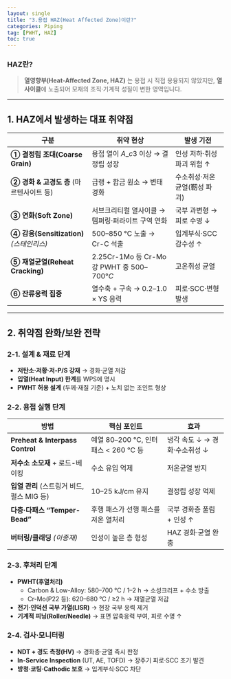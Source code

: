 ```yaml
---
layout: single
title: "3.용접 HAZ(Heat Affected Zone)이란?"
categories: Piping
tag: [PWHT, HAZ]
toc: true
---
```


###  HAZ란?

> **열영향부(Heat-Affected Zone, HAZ)** 는 용접 시 직접 용융되지 않았지만, **열사이클**에 노출되어 모재의 조직·기계적 성질이 변한 영역입니다.

------

## 1. HAZ에서 발생하는 대표 취약점

| 구분                                     | 취약 현상                                         | 발생 기전                    |
| ---------------------------------------- | ------------------------------------------------- | ---------------------------- |
| **① 결정립 조대(Coarse Grain)**          | 용접 열이 $A\_c3$ 이상 → 결정립 성장              | 인성 저하·취성 파괴 위험 ↑   |
| **② 경화 & 고경도 층** (마르텐사이트 등) | 급랭 + 합금 원소 → 변태경화                       | 수소취성·저온균열(靭성 파괴) |
| **③ 연화(Soft Zone)**                    | 서브크리티컬 열사이클 → 템퍼링·퍼라이트 구역 연화 | 국부 과변형 → 피로 수명 ↓    |
| **④ 감응(Sensitization)** *(스테인리스)* | 500–850 °C 노출 → Cr-C 석출                       | 입계부식·SCC 감수성 ↑        |
| **⑤ 재열균열(Reheat Cracking)**          | 2.25Cr-1Mo 등 Cr-Mo강 PWHT 중 $500–700 °C$        | 고온취성 균열                |
| **⑥ 잔류응력 집중**                      | 열수축 + 구속 → 0.2–1.0 × YS 응력                 | 피로·SCC·변형 발생           |



------

## 2. 취약점 완화/보완 전략

### 2-1. 설계 & 재료 단계

- **저탄소·저황·저-P/S 강재** → 경화·균열 저감
- **입열(Heat Input) 한계**를 WPS에 명시
- **PWHT 허용 설계** (두께·재질 기준) + 노치 없는 조인트 형상

### 2-2. 용접 실행 단계

| 방법                                       | 핵심 포인트                          | 효과                          |
| ------------------------------------------ | ------------------------------------ | ----------------------------- |
| **Preheat & Interpass Control**            | 예열 80–200 °C, 인터패스 < 260 °C 등 | 냉각 속도 ↓ → 경화·수소취성 ↓ |
| **저수소 소모재** + 로드-베이킹            | 수소 유입 억제                       | 저온균열 방지                 |
| **입열 관리** (스트링거 비드, 펄스 MIG 등) | 10–25 kJ/cm 유지                     | 결정립 성장 억제              |
| **다층·다패스 “Temper-Bead”**              | 후행 패스가 선행 패스를 저온 열처리  | 국부 경화층 풀림 + 인성 ↑     |
| **버터링/클래딩** *(이종재)*               | 인성이 높은 층 형성                  | HAZ 경화·균열 완충            |



### 2-3. 후처리 단계

- **PWHT(후열처리)**
  - Carbon & Low-Alloy: 580–700 °C / 1–2 h → 소성크리프 + 수소 방출
  - Cr-Mo(P22 등): 620–680 °C / ≥2 h → 재열균열 저감
- **전기·인덕션 국부 가열(LISR)** → 현장 국부 응력 제거
- **기계적 피닝(Roller/Needle)** → 표면 압축응력 부여, 피로 수명 ↑

### 2-4. 검사·모니터링

- **NDT + 경도 측정(HV)** → 경화층·균열 즉시 판정
- **In-Service Inspection** (UT, AE, TOFD) → 장주기 피로·SCC 조기 발견
- **방청·코팅·Cathodic 보호** → 입계부식·SCC 차단
